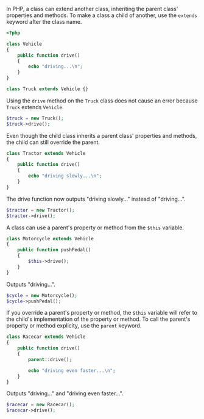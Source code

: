 In PHP, a class can extend another class, inheriting the parent class'
properties and methods. To make a class a child of another, use the `extends`
keyword after the class name.
```php
<?php

class Vehicle
{
    public function drive()
    {
        echo "driving...\n";
    }
}

class Truck extends Vehicle {}
```

Using the `drive` method on the `Truck` class does not cause an error because `Truck` extends `Vehicle`.
```php
$truck = new Truck();
$truck->drive();
```

Even though the child class inherits a parent class' properties and methods,
the child can still override the parent.
```php
class Tractor extends Vehicle
{
    public function drive()
    {
        echo "driving slowly...\n";
    }
}
```

The drive function now outputs "driving slowly..." instead of "driving...".
```php
$tractor = new Tractor();
$tractor->drive();
```

A class can use a parent's property or method from the `$this` variable.
```php
class Motorcycle extends Vehicle
{
    public function pushPedal()
    {
        $this->drive();
    }
}
```

Outputs "driving...".
```php
$cycle = new Motorcycle();
$cycle->pushPedal();
```

If you override a parent's property or method, the `$this` variable will refer to the child's
implementation of the property or method. To call the parent's property or method explicity,
use the `parent` keyword.
```php
class Racecar extends Vehicle
{
    public function drive()
    {
        parent::drive();

        echo "driving even faster...\n";
    }
}
```

Outputs "driving..." and "driving even faster...".
```php
$racecar = new Racecar();
$racecar->drive();
```
